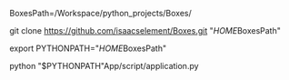 
BoxesPath=/Workspace/python_projects/Boxes/


git clone https://github.com/isaacselement/Boxes.git "$HOME$BoxesPath"


export PYTHONPATH="$HOME$BoxesPath"


python "$PYTHONPATH"App/script/application.py

